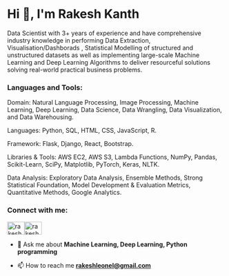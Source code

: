 <h1 align="left">Hi 👋, I'm Rakesh Kanth</h1>
<p align="left">Data Scientist with 3+ years of experience and have comprehensive industry knowledge in performing Data Extraction,  Visualisation/Dashborads , Statistical Modelling of structured and unstructured datasets as well as
implementing large-scale Machine Learning and Deep Learning Algorithms to deliver resourceful solutions solving real-world practical
business problems.</p>







<h3 align="left">Languages and Tools:</h3>
<p>Domain: Natural Language Processing, Image Processing, Machine Learning, Deep Learning, Data Science, Data Wrangling, Data Visualization, and Data Warehousing.

Languages: Python, SQL, HTML, CSS, JavaScript, R.

Framework: Flask, Django, React, Bootstrap.

Libraries & Tools: AWS EC2, AWS S3, Lambda Functions, NumPy, Pandas, Scikit-Learn, SciPy, Matplotlib, PyTorch, Keras, NLTK.

Data Analysis: Exploratory Data Analysis, Ensemble Methods, Strong Statistical Foundation, Model Development & Evaluation Metrics, Quantitative Methods, Google Analytics.</p>

<h3 align="left">Connect with me:</h3>
<p align="left">
<a href="https://linkedin.com/in/rakesh-kanth-andugala" target="blank"><img align="center" src="https://raw.githubusercontent.com/rahuldkjain/github-profile-readme-generator/master/src/images/icons/Social/linked-in-alt.svg" alt="rakesh-kanth-andugala" height="30" width="40" /></a><a href="https://instagram.com/rakesh_online_" target="blank"><img align="center" src="https://raw.githubusercontent.com/rahuldkjain/github-profile-readme-generator/master/src/images/icons/Social/instagram.svg" alt="rakesh_online_" height="30" width="40" /></a>
</p>

- 💬 Ask me about **Machine Learning, Deep Learning, Python programming**

- 📫 How to reach me **rakeshleonel@gmail.com**
